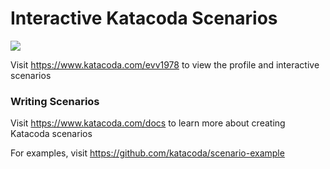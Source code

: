 # Interactive Katacoda Scenarios

[![](http://shields.katacoda.com/katacoda/evv1978/count.svg)](https://www.katacoda.com/evv1978 "Get your profile on Katacoda.com")

Visit https://www.katacoda.com/evv1978 to view the profile and interactive scenarios

### Writing Scenarios
Visit https://www.katacoda.com/docs to learn more about creating Katacoda scenarios

For examples, visit https://github.com/katacoda/scenario-example
